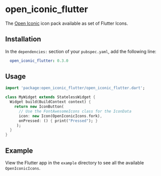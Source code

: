 # open_iconic_flutter

The [Open Iconic](https://useiconic.com/open) icon pack available as set of Flutter Icons.

## Installation

In the `dependencies:` section of your `pubspec.yaml`, add the following line:

```yaml
  open_iconic_flutter: 0.3.0    
```

## Usage

```dart
import 'package:open_iconic_flutter/open_iconic_flutter.dart';

class MyWidget extends StatelessWidget {
  Widget build(BuildContext context) {
    return new IconButton(
      // Use the FontAwesomeIcons class for the IconData
      icon: new Icon(OpenIconicIcons.fork), 
      onPressed: () { print("Pressed"); }
     );
  }
}
```

## Example

View the Flutter app in the `example` directory to see all the available `OpenIconicIcons`.
